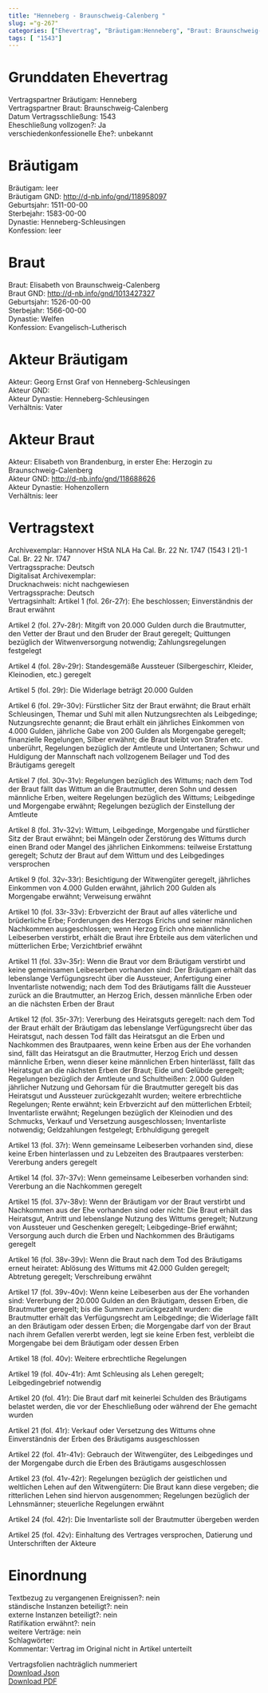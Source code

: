 ```yaml
---
title: "Henneberg - Braunschweig-Calenberg "
slug: ="g-267"
categories: ["Ehevertrag", "Bräutigam:Henneberg", "Braut: Braunschweig-Calenberg", "Eheschließung vollzogen?:Ja", "verschiedenkonfessionelle Ehe?:unbekannt", "Dynastie Bräutigam:Henneberg-Schleusingen", "Akteur Bräutigam:Georg Ernst Graf von Henneberg-Schleusingen", "Akteur Braut:Elisabeth von Brandenburg, in erster Ehe: Herzogin zu Braunschweig-Calenberg", "Textbezug?:nein", "Ständisch?:nein", "Ratifikation?:nein", "Sonstiges?:nein", "Bräutigam:Henneberg", "Braut: Braunschweig-Calenberg"]
tags: [ "1543"]
---
```

<!--more-->

# Grunddaten Ehevertrag

Vertragspartner Bräutigam: Henneberg<br>
Vertragspartner Braut: Braunschweig-Calenberg<br>
Datum Vertragsschließung: 1543<br>
Eheschließung vollzogen?: Ja<br>
verschiedenkonfessionelle Ehe?: unbekannt<br>
# Bräutigam

Bräutigam: leer<br>
Bräutigam GND: http://d-nb.info/gnd/118958097<br>
Geburtsjahr: 1511-00-00<br>
Sterbejahr: 1583-00-00<br>
Dynastie: Henneberg-Schleusingen<br>
Konfession: leer<br>
# Braut

Braut: Elisabeth von Braunschweig-Calenberg<br>
Braut GND: http://d-nb.info/gnd/1013427327<br>
Geburtsjahr: 1526-00-00<br>
Sterbejahr: 1566-00-00<br>
Dynastie: Welfen<br>
Konfession: Evangelisch-Lutherisch<br>
# Akteur Bräutigam

Akteur: Georg Ernst Graf von Henneberg-Schleusingen<br>
Akteur GND: <br>
Akteur Dynastie: Henneberg-Schleusingen<br>
Verhältnis: Vater<br>
# Akteur Braut

Akteur: Elisabeth von Brandenburg, in erster Ehe: Herzogin zu Braunschweig-Calenberg<br>
Akteur GND: http://d-nb.info/gnd/118688626<br>
Akteur Dynastie: Hohenzollern<br>
Verhältnis: leer<br>
# Vertragstext

Archivexemplar: Hannover HStA NLA Ha Cal. Br. 22 Nr. 1747 (1543 I 21)-1 Cal. Br. 22 Nr. 1747 <br>
Vertragssprache: Deutsch<br>
Digitalisat Archivexemplar: <br>
Drucknachweis: nicht nachgewiesen<br>
Vertragssprache: Deutsch<br>
Vertragsinhalt: Artikel 1 (fol. 26r-27r): Ehe beschlossen; Einverständnis der Braut erwähnt

Artikel 2 (fol. 27v-28r): Mitgift von 20.000 Gulden durch die Brautmutter, den Vetter der Braut und den Bruder der Braut geregelt; Quittungen bezüglich der Witwenversorgung notwendig; Zahlungsregelungen festgelegt

Artikel 4 (fol. 28v-29r): Standesgemäße Aussteuer (Silbergeschirr, Kleider, Kleinodien, etc.) geregelt

Artikel 5 (fol. 29r): Die Widerlage beträgt 20.000 Gulden

Artikel 6 (fol. 29r-30v): Fürstlicher Sitz der Braut erwähnt; die Braut erhält Schleusingen, Themar und Suhl mit allen Nutzungsrechten als Leibgedinge; Nutzungsrechte genannt; die Braut erhält ein jährliches Einkommen von 4.000 Gulden, jährliche Gabe von 200 Gulden als Morgengabe geregelt; finanzielle Regelungen, Silber erwähnt; die Braut bleibt von Strafen etc. unberührt, Regelungen bezüglich der Amtleute und Untertanen; Schwur und Huldigung der Mannschaft nach vollzogenem Beilager und Tod des Bräutigams geregelt

Artikel 7 (fol. 30v-31v): Regelungen bezüglich des Wittums; nach dem Tod der Braut fällt das Wittum an die Brautmutter, deren Sohn und dessen männliche Erben, weitere Regelungen bezüglich des Wittums; Leibgedinge und Morgengabe erwähnt; Regelungen bezüglich der Einstellung der Amtleute

Artikel 8 (fol. 31v-32v): Wittum, Leibgedinge, Morgengabe und fürstlicher Sitz der Braut erwähnt; bei Mängeln oder Zerstörung des Wittums durch einen Brand oder Mangel des jährlichen Einkommens: teilweise Erstattung geregelt; Schutz der Braut auf dem Wittum und des Leibgedinges versprochen

Artikel 9 (fol. 32v-33r): Besichtigung der Witwengüter geregelt, jährliches Einkommen von 4.000 Gulden erwähnt, jährlich 200 Gulden als Morgengabe erwähnt; Verweisung erwähnt

Artikel 10 (fol. 33r-33v): Erbverzicht der Braut auf alles väterliche und brüderliche Erbe; Forderungen des Herzogs Erichs und seiner männlichen Nachkommen ausgeschlossen; wenn Herzog Erich ohne männliche Leibeserben verstirbt, erhält die Braut ihre Erbteile aus dem väterlichen und mütterlichen Erbe; Verzichtbrief erwähnt

Artikel 11 (fol. 33v-35r): Wenn die Braut vor dem Bräutigam verstirbt und keine gemeinsamen Leibeserben vorhanden sind: Der Bräutigam erhält das lebenslange Verfügungsrecht über die Aussteuer, Anfertigung einer Inventarliste notwendig; nach dem Tod des Bräutigams fällt die Aussteuer zurück an die Brautmutter, an Herzog Erich, dessen männliche Erben oder an die nächsten Erben der Braut

Artikel 12 (fol. 35r-37r): Vererbung des Heiratsguts geregelt: nach dem Tod der Braut erhält der Bräutigam das lebenslange Verfügungsrecht über das Heiratsgut, nach dessen Tod fällt das Heiratsgut an die Erben und Nachkommen des Brautpaares, wenn keine Erben aus der Ehe vorhanden sind, fällt das Heiratsgut an die Brautmutter, Herzog Erich und dessen männliche Erben, wenn dieser keine männlichen Erben hinterlässt, fällt das Heiratsgut an die nächsten Erben der Braut; Eide und Gelübde geregelt; Regelungen bezüglich der Amtleute und Schultheißen: 2.000 Gulden jährlicher Nutzung und Gehorsam für die Brautmutter geregelt bis das Heiratsgut und Aussteuer zurückgezahlt wurden; weitere erbrechtliche Regelungen; Rente erwähnt; kein Erbverzicht auf den mütterlichen Erbteil; Inventarliste erwähnt; Regelungen bezüglich der Kleinodien und des Schmucks, Verkauf und Versetzung ausgeschlossen; Inventarliste notwendig; Geldzahlungen festgelegt; Erbhuldigung geregelt

Artikel 13 (fol. 37r): Wenn gemeinsame Leibeserben vorhanden sind, diese keine Erben hinterlassen und zu Lebzeiten des Brautpaares versterben: Vererbung anders geregelt

Artikel 14 (fol. 37r-37v): Wenn gemeinsame Leibeserben vorhanden sind: Vererbung an die Nachkommen geregelt

Artikel 15 (fol. 37v-38v): Wenn der Bräutigam vor der Braut verstirbt und Nachkommen aus der Ehe vorhanden sind oder nicht: Die Braut erhält das Heiratsgut, Antritt und lebenslange Nutzung des Wittums geregelt; Nutzung von Aussteuer und Geschenken geregelt; Leibgedinge-Brief erwähnt; Versorgung auch durch die Erben und Nachkommen des Bräutigams geregelt

Artikel 16 (fol. 38v-39v): Wenn die Braut nach dem Tod des Bräutigams erneut heiratet: Ablösung des Wittums mit 42.000 Gulden geregelt; Abtretung geregelt; Verschreibung erwähnt

Artikel 17 (fol. 39v-40v): Wenn keine Leibeserben aus der Ehe vorhanden sind: Vererbung der 20.000 Gulden an den Bräutigam, dessen Erben, die Brautmutter geregelt; bis die Summen zurückgezahlt wurden: die Brautmutter erhält das Verfügungsrecht am Leibgedinge; die Widerlage fällt an den Bräutigam oder dessen Erben; die Morgengabe darf von der Braut nach ihrem Gefallen vererbt werden, legt sie keine Erben fest, verbleibt die Morgengabe bei dem Bräutigam oder dessen Erben

Artikel 18 (fol. 40v): Weitere erbrechtliche Regelungen

Artikel 19 (fol. 40v-41r): Amt Schleusing als Lehen geregelt; Leibgedingebrief notwendig

Artikel 20 (fol. 41r): Die Braut darf mit keinerlei Schulden des Bräutigams belastet werden, die vor der Eheschließung oder während der Ehe gemacht wurden 

Artikel 21 (fol. 41r): Verkauf oder Versetzung des Wittums ohne Einverständnis der Erben des Bräutigams ausgeschlossen

Artikel 22 (fol. 41r-41v): Gebrauch der Witwengüter, des Leibgedinges und der Morgengabe durch die Erben des Bräutigams ausgeschlossen

Artikel 23 (fol. 41v-42r): Regelungen bezüglich der geistlichen und weltlichen Lehen auf den Witwengütern: Die Braut kann diese vergeben; die ritterlichen Lehen sind hiervon ausgenommen; Regelungen bezüglich der Lehnsmänner; steuerliche Regelungen erwähnt

Artikel 24 (fol. 42r): Die Inventarliste soll der Brautmutter übergeben werden

Artikel 25 (fol. 42v): Einhaltung des Vertrages versprochen, Datierung und Unterschriften der Akteure
<br>
# Einordnung

Textbezug zu vergangenen Ereignissen?: nein<br>
ständische Instanzen beteiligt?: nein<br>
externe Instanzen beteiligt?: nein<br>
Ratifikation erwähnt?: nein<br>
weitere Verträge: nein<br>
Schlagwörter: <br>
Kommentar: Vertrag im Original nicht in Artikel unterteilt

Vertragsfolien nachträglich nummeriert
<br>
[Download Json](/vertraege/vertrag-267.json)<br>
[Download PDF](/vertraege/v85.pdf)